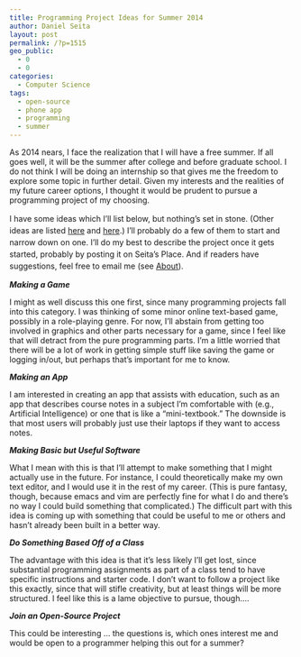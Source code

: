 ```yaml
---
title: Programming Project Ideas for Summer 2014
author: Daniel Seita
layout: post
permalink: /?p=1515
geo_public:
  - 0
  - 0
categories:
  - Computer Science
tags:
  - open-source
  - phone app
  - programming
  - summer
---
```

As 2014 nears, I face the realization that I will have a free summer. If all goes well, it will be the summer after college and before graduate school. I do not think I will be doing an internship so that gives me the freedom to explore some topic in further detail. Given my interests and the realities of my future career options, I thought it would be prudent to pursue a programming project of my choosing.

<span style="line-height:1.5;">I have some ideas which I&#8217;ll list below, but nothing&#8217;s set in stone. (Other ideas are listed <a href="http://www.dreamincode.net/forums/topic/78802-martyr2s-mega-project-ideas-list/">here</a> and <a href="http://nifty.stanford.edu/">here</a>.) I&#8217;ll probably do a few of them to start and narrow down on one. I&#8217;ll do my best to describe the project once it gets started, probably by posting it on Seita&#8217;s Place. And if readers have suggestions, feel free to email me (see <a href="http://seitad.wordpress.com/about/">About</a>).</span>

***Making a Game***

I might as well discuss this one first, since many programming projects fall into this category. I was thinking of some minor online text-based game, possibly in a role-playing genre. For now, I&#8217;ll abstain from getting too involved in graphics and other parts necessary for a game, since I feel like that will detract from the pure programming parts. I&#8217;m a little worried that there will be a lot of work in getting simple stuff like saving the game or logging in/out, but perhaps that&#8217;s important for me to know.

***Making an App***

I am interested in creating an app that assists with education, such as an app that describes course notes in a subject I&#8217;m comfortable with (e.g., Artificial Intelligence) or one that is like a &#8220;mini-textbook.&#8221; The downside is that most users will probably just use their laptops if they want to access notes.

***Making Basic but Useful Software***

What I mean with this is that I&#8217;ll attempt to make something that I might actually use in the future. For instance, I could theoretically make my own text editor, and I would use it in the rest of my career. (This is pure fantasy, though, because emacs and vim are perfectly fine for what I do and there&#8217;s no way I could build something that complicated.) The difficult part with this idea is coming up with something that could be useful to me or others and hasn&#8217;t already been built in a better way.

***Do Something Based Off of a Class***

The advantage with this idea is that it&#8217;s less likely I&#8217;ll get lost, since substantial programming assignments as part of a class tend to have specific instructions and starter code. I don&#8217;t want to follow a project like this exactly, since that will stifle creativity, but at least things will be more structured. I feel like this is a lame objective to pursue, though&#8230;.

***Join an Open-Source Project***

This could be interesting &#8230; the questions is, which ones interest me and would be open to a programmer helping this out for a summer?
